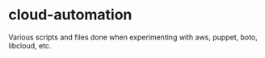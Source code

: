 cloud-automation
================

Various scripts and files done when experimenting with aws, puppet, boto, libcloud, etc.

